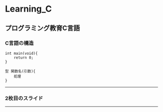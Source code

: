 # Learning_C
プログラミング教育C言語
---
### C言語の構造
```
int main(void){
    return 0;
}
```
```
型 関数名(引数){
    処理
}
```
---


### 2枚目のスライド


---
